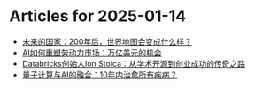 # Articles for 2025-01-14

- [未来的国家：200年后，世界地图会变成什么样？](https://keithhchen.github.io/wpa-md-previews/2025-01-14/html/未来的国家200年后世界地图会变成什么样.html)
- [AI如何重塑劳动力市场：万亿美元的机会](https://keithhchen.github.io/wpa-md-previews/2025-01-14/html/AI如何重塑劳动力市场万亿美元的机会.html)
- [Databricks创始人Ion Stoica：从学术开源到创业成功的传奇之路](https://keithhchen.github.io/wpa-md-previews/2025-01-14/html/Databricks创始人Ion-Stoica从学术开源到创业成功的传奇之路.html)
- [量子计算与AI的融合：10年内治愈所有疾病？](https://keithhchen.github.io/wpa-md-previews/2025-01-14/html/量子计算与AI的融合10年内治愈所有疾病.html)